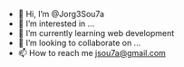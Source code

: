 - 👋 Hi, I’m @Jorg3Sou7a
- 👀 I’m interested in ...
- 🌱 I’m currently learning web development
- 💞️ I’m looking to collaborate on ...
- 📫 How to reach me jsou7a@gmail.com

<!---
Jorg3Sou7a/Jorg3Sou7a is a ✨ special ✨ repository because its `README.md` (this file) appears on your GitHub profile.
You can click the Preview link to take a look at your changes.
--->
